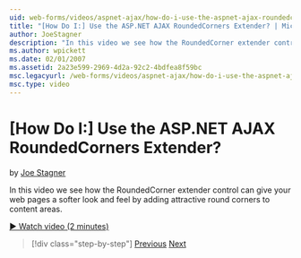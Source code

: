 ```yaml
---
uid: web-forms/videos/aspnet-ajax/how-do-i-use-the-aspnet-ajax-roundedcorners-extender
title: "[How Do I:] Use the ASP.NET AJAX RoundedCorners Extender? | Microsoft Docs"
author: JoeStagner
description: "In this video we see how the RoundedCorner extender control can give your web pages a softer look and feel by adding attractive round corners to content area..."
ms.author: wpickett
ms.date: 02/01/2007
ms.assetid: 2a23e599-2969-4d2a-92c2-4bdfea8f59bc
msc.legacyurl: /web-forms/videos/aspnet-ajax/how-do-i-use-the-aspnet-ajax-roundedcorners-extender
msc.type: video
---
```

# [How Do I:] Use the ASP.NET AJAX RoundedCorners Extender?

by [Joe Stagner](https://github.com/JoeStagner)

In this video we see how the RoundedCorner extender control can give your web pages a softer look and feel by adding attractive round corners to content areas.

[&#9654; Watch video (2 minutes)](https://channel9.msdn.com/Blogs/ASP-NET-Site-Videos/how-do-i-use-the-aspnet-ajax-roundedcorners-extender)

> [!div class="step-by-step"]
> [Previous](how-do-i-use-an-aspnet-ajax-scriptmanagerproxy.md)
> [Next](how-do-i-use-the-aspnet-ajax-timer-control.md)

